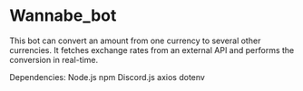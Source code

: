 # Wannabe_bot

This bot can convert an amount from one currency to several other currencies. It fetches exchange rates from an external API and performs the conversion in real-time.

Dependencies:
Node.js
npm
Discord.js
axios
dotenv
